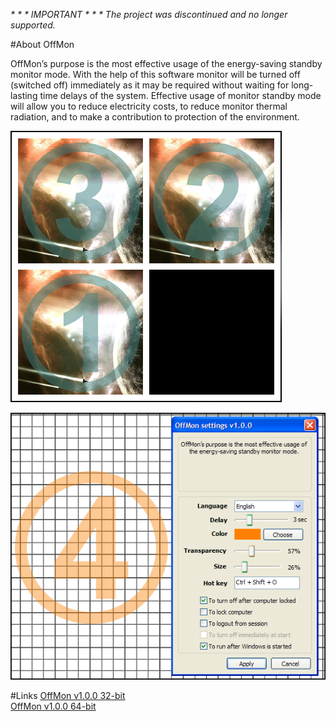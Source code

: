 ﻿<em>_\* \* \* IMPORTANT \* \* \* The project was discontinued and no longer supported._</em>

#About OffMon

OffMon’s purpose is the most effective usage of the energy-saving standby monitor mode. With the help of this software monitor will be turned off (switched off) immediately as it may be required without waiting for long-lasting time delays of the system. Effective usage of monitor standby mode will allow you to reduce electricity costs, to reduce monitor thermal radiation, and to make a contribution to protection of the environment.  

![screenshot 1](https://raw.githubusercontent.com/wholegroup/OffMon/master/Info/offmon-03-turnoff.png)  
  
![screenshot 2](https://raw.githubusercontent.com/wholegroup/OffMon/master/Info/offmon-02-settings.png)  

#Links
[OffMon v1.0.0 32-bit](https://raw.githubusercontent.com/wholegroup/OffMon/master/Info/offmon.msi)  
[OffMon v1.0.0 64-bit](https://raw.githubusercontent.com/wholegroup/OffMon/master/Info/offmon64.msi)   
